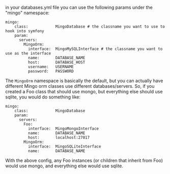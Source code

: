 in your databases.yml file you can use the following params under the "mingo" namespace:

    mingo:
        class:            MingoDatabase # the classname you want to use to hook into symfony
        param:
          servers:
            MingoOrm:
              interface:  MingoMySQLInterface # the classname you want to use as the interface
              name:       DATABASE_NAME
              host:       DATABASE_HOST
              username:   USERNAME
              password:   PASSWORD

The `MingoOrm` namespace is basically the default, but you can actually have different Mingo orm classes use different databases/servers. So, if you created a Foo class that should use mongo, but everything else should use sqlite, you would do something like:

    mingo:
        class:            MingoDatabase
        param:
          servers:
            Foo:
              interface:  MingoMongoInterface
              name:       DATABASE_NAME
              host:       localhost:27017     
            MingoOrm:
              interface:  MingoSQLiteInterface
              name:       DATABASE_NAME
        
With the above config, any Foo instances (or children that inherit from Foo) would use mongo, and everything else would use sqlite.